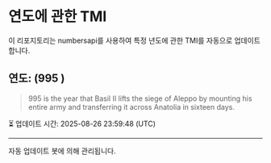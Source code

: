 
# 연도에 관한 TMI

이 리포지토리는 numbersapi를 사용하여 특정 년도에 관한 TMI를 자동으로 업데이트합니다.

## 연도: (995 )
> 995 is the year that Basil II lifts the siege of Aleppo by mounting his entire army and transferring it across Anatolia in sixteen days.

⏳ 업데이트 시간: 2025-08-26 23:59:48 (UTC)

---
자동 업데이트 봇에 의해 관리됩니다.
